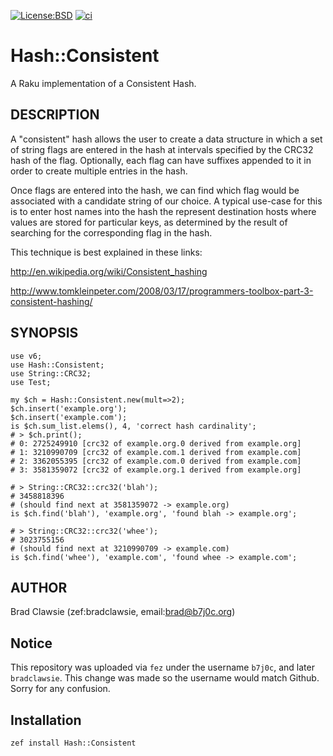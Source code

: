 [![License:BSD](https://img.shields.io/badge/License-BSD-yellow.svg)](https://opensource.org/licenses/BSD-2-Clause)
[![ci](https://github.com/bradclawsie/Hash-Consistent/workflows/test/badge.svg)](https://github.com/bradclawsie/Hash-Consistent/actions)

# Hash::Consistent

A Raku implementation of a Consistent Hash.

## DESCRIPTION

A "consistent" hash allows the user to create a data structure in which a set of string
flags are entered in the hash at intervals specified by the CRC32 hash of the flag.
Optionally, each flag can have suffixes appended to it in order to create multiple
entries in the hash.

Once flags are entered into the hash, we can find which flag would be associated with
a candidate string of our choice. A typical use-case for this is to enter host
names into the hash the represent destination hosts where values are stored
for particular keys, as determined by the result of searching for the corresponding
flag in the hash.

This technique is best explained in these links:

http://en.wikipedia.org/wiki/Consistent_hashing

http://www.tomkleinpeter.com/2008/03/17/programmers-toolbox-part-3-consistent-hashing/

## SYNOPSIS

    use v6;
    use Hash::Consistent;
    use String::CRC32;
    use Test;

    my $ch = Hash::Consistent.new(mult=>2);
    $ch.insert('example.org');
    $ch.insert('example.com');
    is $ch.sum_list.elems(), 4, 'correct hash cardinality';
    # > $ch.print();
    # 0: 2725249910 [crc32 of example.org.0 derived from example.org]
    # 1: 3210990709 [crc32 of example.com.1 derived from example.com]
    # 2: 3362055395 [crc32 of example.com.0 derived from example.com]
    # 3: 3581359072 [crc32 of example.org.1 derived from example.org]

    # > String::CRC32::crc32('blah');
    # 3458818396
    # (should find next at 3581359072 -> example.org)
    is $ch.find('blah'), 'example.org', 'found blah -> example.org';

    # > String::CRC32::crc32('whee');
    # 3023755156
    # (should find next at 3210990709 -> example.com)
    is $ch.find('whee'), 'example.com', 'found whee -> example.com';

## AUTHOR

Brad Clawsie (zef:bradclawsie, email:brad@b7j0c.org) 

## Notice

This repository was uploaded via `fez` under the username `b7j0c`,
and later `bradclawsie`. This change was made so the username would match
Github. Sorry for any confusion.

## Installation

```
zef install Hash::Consistent
```

